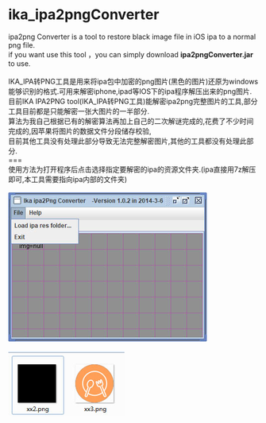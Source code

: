 # ika_ipa2pngConverter
ipa2png Converter is a tool to restore black image file in iOS ipa to a normal png file.<br/>
if you want use this tool ，you can simply download <b>ipa2pngConverter.jar</b> to use.<br/>
<br/>
IKA_IPA转PNG工具是用来将ipa包中加密的png图片(黑色的图片)还原为windows能够识别的格式.可用来解密iphone,ipad等IOS下的ipa程序解压出来的png图片.<br/>
目前IKA IPA2PNG tool(IKA_IPA转PNG工具)能解密ipa2png完整图片的工具,部分工具目前都是只能解密一张大图片的一半部分.<br/>
算法为我自己根据已有的解密算法再加上自己的二次解谜完成的,花费了不少时间完成的,因苹果将图片的数据文件分段储存校验,<br/>
目前其他工具没有处理此部分导致无法完整解密图片,其他的工具都没有处理此部分.<br/>
===<br/>
使用方法为打开程序后点击选择指定要解密的ipa的资源文件夹.(ipa直接用7z解压即可,本工具需要指向ipa内部的文件夹)<br/>
<br/>
<img src="https://github.com/airzhangfish/ika_ipa2pngConverter/blob/master/doc/ipa2pnggui.jpg" /><br/>
<br/>
<img src="https://github.com/airzhangfish/ika_ipa2pngConverter/blob/master/doc/ipa2png.jpg" /><br/>
